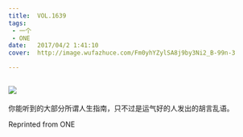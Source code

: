```yaml
---
title:	VOL.1639
tags:
 - 一个
 - ONE
date:	2017/04/2 1:41:10
cover:	http://image.wufazhuce.com/Fm0yhYZylSA8j9by3Ni2_B-99n-3

---
```

![](http://image.wufazhuce.com/Fm0yhYZylSA8j9by3Ni2_B-99n-3)
---

你能听到的大部分所谓人生指南，只不过是运气好的人发出的胡言乱语。
 
Reprinted from ONE
